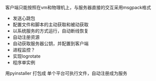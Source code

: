 客户端只能按照在vm和物理机上，与服务器直接的交互采用msgpack格式

* 发送心跳包
* 配置文件和脚本的主动获取和被动获取
* 以系统服务的方式运行，自动断线恢复
* 自动注册资源
* 自动获取服务器公钥，并配置到客户端
* 进程监控？
* 实现logrotate
* 程序单实例

用pyinstaller 打包成 单个平台可执行文件，自动注册成为服务
